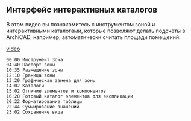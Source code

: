 ## Интерфейс интерактивных каталогов

В этом видео вы познакомитесь с инструментом зоной и интерактивными каталогами, которые позволяют делать подсчеты в ArchiCAD, например, автоматически считать площади помещений.

[video](https://player.softculture.cc/embed/online/IAB/IAB_19.31.08_L3-1_Schedule_Interface)

``` chapters
00:00 Инструмент Зона
04:40 Паспорт зоны
10:35 Размещение зоны
12:10 Граница зоны
13:20 Графическая замена для зоны
14:02 Каталоги
15:02 Отличие элементов и компонентов
16:28 Готовый каталог элементов для экспликации
20:22 Форматирование таблицы
22:44 Суммирование значений
23:02 Сохранение вида
```